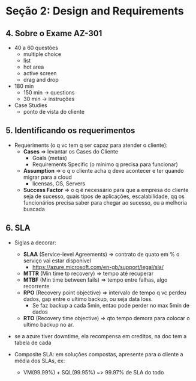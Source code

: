 # Seção 2: Design and Requirements

## 4. Sobre o Exame AZ-301

- 40 a 60 questões
    - multiple choice
    - list
    - hot area
    - active screen
    - drag and drop
- 180 min
    - 150 min -> questions
    - 30 min -> instruções
- Case Studies
    - ponto de vista do cliente


## 5. Identificando os requerimentos

- Requeriments (o q vc tem q ser capaz para atender o cliente):
    - **Cases** => levantar os Cases do Cliente
        - Goals (metas)
        - Requirements Specific (o minimo q precisa para funcionar)
    - **Assumption** => o q o cliente acha q deve acontecer e ter quando migrar para a cloud
        - licensas, OS, Servers
    - **Success Factor** => o q é necessário para que a empresa do cliente seja de sucesso, quais tipos de aplicações, escalabilidade, qq os funcionários precisa saber para chegar ao sucesso, ou a melhoria buscada


## 6. SLA

- Siglas a decorar:
    - **SLAA** (Service-level Agreements) => contrato de quato em % o serviço vai estar disponivel
        - https://azure.microsoft.com/en-gb/support/legal/sla/
    - **MTTR** (Min time to recovery) => tempo até recuperar
    - **MTBF** (Min time between fails) => tempo entre falhas, algo recorrente
    - **RPO** (Recovery point objective) => intervalo de tempo q vc perdeu dados, gap entre o ultimo backup, ou seja data loss.
        - Se faz backup a cada 5min, entao pode perder no max 5min de dados
    - **RTO** (Recovery time objective) => qto tempo demora para colocar o ultimo backup no ar.

- se a azure tiver downtime, ela recompensa em creditos, na doc tem a tabela de cada 

- Composite SLA: em soluções compostas, apresente para o cliente a média dos SLAs, ex:
    - VM(99.99%) + SQL(99.95%) ~> 99.97% de SLA do todo
